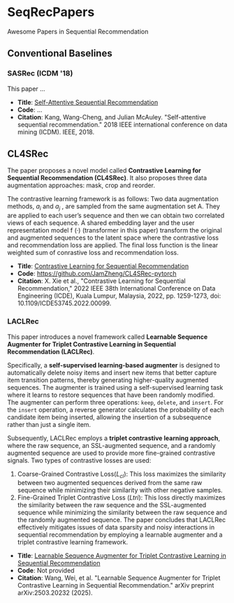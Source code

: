 # SeqRecPapers

Awesome Papers in Sequential Recommendation

## Conventional Baselines

### SASRec (ICDM '18)

This paper ...

- **Title**: [Self-Attentive Sequential Recommendation](https://ieeexplore.ieee.org/abstract/document/8594844)
- **Code**: ...
- **Citation**: Kang, Wang-Cheng, and Julian McAuley. "Self-attentive sequential recommendation." 2018 IEEE international conference on data mining (ICDM). IEEE, 2018.

## CL4SRec

The paper proposes a novel model called **Contrastive Learning for Sequential Recommendation (CL4SRec)**. It also proposes three data augmentation approaches: mask, crop and reorder.

The contrastive learning framework is as follows: Two data augmentation methods, $a_i$ and $a_j$ , are sampled from the same augmentation set A. They are applied to each user’s sequence and then we can obtain two correlated views of each sequence. A shared embedding layer and the user representation model f (·) (transformer in this paper) transform the original and augmented sequences to the latent space where the contrastive loss and recommendation loss are applied. The final loss function is the linear weighted sum of conrastive loss and recommendation loss.

- **Title**: [Contrastive Learning for Sequential Recommendation](https://ieeexplore.ieee.org/document/9835621)
- **Code**: https://github.com/JamZheng/CL4SRec-pytorch
- **Citation**: X. Xie et al., "Contrastive Learning for Sequential Recommendation," 2022 IEEE 38th International Conference on Data Engineering (ICDE), Kuala Lumpur, Malaysia, 2022, pp. 1259-1273, doi: 10.1109/ICDE53745.2022.00099.

### LACLRec

This paper introduces a novel framework called **Learnable Sequence Augmenter for Triplet Contrastive Learning in Sequential Recommendation (LACLRec)**. 

Specifically, a **self-supervised learning-based augmenter** is designed to automatically delete noisy items and insert new items that better capture item transition patterns, thereby generating higher-quality augmented sequences. The augmenter is trained using a self-supervised learning task where it learns to restore sequences that have been randomly modified. The augmenter can perform three operations: `keep`, `delete`, and `insert`. For the `insert` operation, a reverse generator calculates the probability of each candidate item being inserted, allowing the insertion of a subsequence rather than just a single item. 

Subsequently, LACLRec employs a **triplet contrastive learning approach**, where the raw sequence, an SSL-augmented sequence, and a randomly augmented sequence are used to provide more fine-grained contrastive signals. Two types of contrastive losses are used:  
1. Coarse-Grained Contrastive Loss($L_{cl}$): This loss maximizes the similarity between two augmented sequences derived from the same raw sequence while minimizing their similarity with other negative samples.
2. Fine-Grained Triplet Contrastive Loss ($L{tri}$): This loss directly maximizes the similarity between the raw sequence and the SSL-augmented sequence while minimizing the similarity between the raw sequence and the randomly augmented sequence.
The paper concludes that LACLRec effectively mitigates issues of data sparsity and noisy interactions in sequential recommendation by employing a learnable augmenter and a triplet contrastive learning framework.

- **Title**: [Learnable Sequence Augmenter for Triplet Contrastive Learning in Sequential Recommendation](https://arxiv.org/abs/2503.20232)
- **Code**: Not provided
- **Citation**: Wang, Wei, et al. "Learnable Sequence Augmenter for Triplet Contrastive Learning in Sequential Recommendation." arXiv preprint arXiv:2503.20232 (2025).
